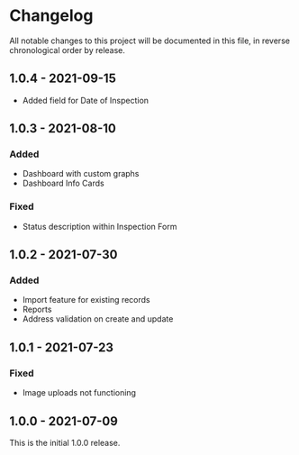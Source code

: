 # Changelog

All notable changes to this project will be documented in this file, in reverse chronological order by release.

## 1.0.4 - 2021-09-15
- Added field for Date of Inspection

## 1.0.3 - 2021-08-10

### Added
- Dashboard with custom graphs
- Dashboard Info Cards

### Fixed
- Status description within Inspection Form

## 1.0.2 - 2021-07-30

### Added

- Import feature for existing records
- Reports 
- Address validation on create and update

## 1.0.1 - 2021-07-23

### Fixed

- Image uploads not functioning

## 1.0.0 - 2021-07-09

This is the initial 1.0.0 release.